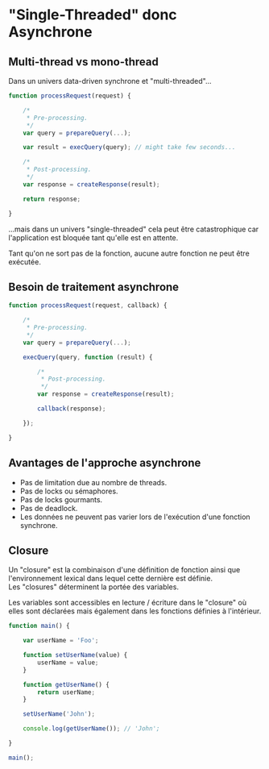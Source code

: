 # "Single-Threaded" donc Asynchrone

## Multi-thread vs mono-thread

Dans un univers data-driven synchrone et "multi-threaded"...

```javascript
function processRequest(request) {

    /*
     * Pre-processing.
     */
    var query = prepareQuery(...);

    var result = execQuery(query); // might take few seconds...

    /*
     * Post-processing.
     */
    var response = createResponse(result);

    return response;

}
```

...mais dans un univers "single-threaded" cela peut être catastrophique car l'application est bloquée tant qu'elle est en attente.

Tant qu'on ne sort pas de la fonction, aucune autre fonction ne peut être exécutée.

## Besoin de traitement asynchrone

```javascript
function processRequest(request, callback) {

    /*
     * Pre-processing.
     */
    var query = prepareQuery(...);

    execQuery(query, function (result) {

        /*
         * Post-processing.
         */
        var response = createResponse(result);

        callback(response);

    });

}
```

## Avantages de l'approche asynchrone

* Pas de limitation due au nombre de threads.
* Pas de locks ou sémaphores.
* Pas de locks gourmants.
* Pas de deadlock.
* Les données ne peuvent pas varier lors de l'exécution d'une fonction synchrone.

## Closure

Un "closure" est la combinaison d'une définition de fonction ainsi que l'environnement lexical dans lequel cette dernière est définie.  
Les "closures" déterminent la portée des variables.

Les variables sont accessibles en lecture / écriture dans le "closure" où elles sont déclarées mais également dans les fonctions définies à l'intérieur.

```javascript
function main() {

    var userName = 'Foo';

    function setUserName(value) {
        userName = value;
    }

    function getUserName() {
        return userName;
    }

    setUserName('John');

    console.log(getUserName()); // 'John';

}

main();
```



